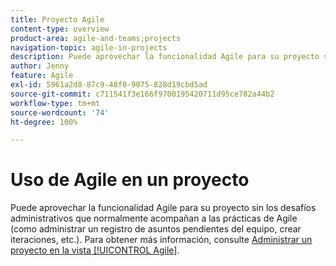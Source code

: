 ```yaml
---
title: Proyecto Agile
content-type: overview
product-area: agile-and-teams;projects
navigation-topic: agile-in-projects
description: Puede aprovechar la funcionalidad Agile para su proyecto sin los desafíos administrativos que normalmente acompañan a las prácticas de Agile (como administrar un registro de asuntos pendientes del equipo, crear iteraciones, etc.).
author: Jenny
feature: Agile
exl-id: 5961a2d8-87c9-48f0-9075-828d19cbd5ad
source-git-commit: c711541f3e166f9700195420711d95ce782a44b2
workflow-type: tm+mt
source-wordcount: '74'
ht-degree: 100%

---
```


# Uso de Agile en un proyecto

Puede aprovechar la funcionalidad Agile para su proyecto sin los desafíos administrativos que normalmente acompañan a las prácticas de Agile (como administrar un registro de asuntos pendientes del equipo, crear iteraciones, etc.). Para obtener más información, consulte [Administrar un proyecto en la vista [!UICONTROL Agile]](../../manage-work/projects/manage-projects/manage-projects-in-agile-view.md).
